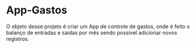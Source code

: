 # App-Gastos

O objeto desse projeto é criar um App de controle de gastos, onde é feito o balanço de entradas e saidas por mês sendo possível adicionar novos registros.
